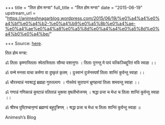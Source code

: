 +++
title = "तिल होम मन्त्रा"
full_title = "तिल होम मन्त्रा"
date = "2015-06-19"
upstream_url = "https://animeshnagarblog.wordpress.com/2015/06/19/%e0%a4%a4%e0%a4%bf%e0%a4%b2-%e0%a4%b9%e0%a5%8b%e0%a4%ae-%e0%a4%ae%e0%a4%a8%e0%a5%8d%e0%a4%a4%e0%a5%8d%e0%a4%b0%e0%a4%be/"

+++
Source: [here](https://animeshnagarblog.wordpress.com/2015/06/19/%e0%a4%a4%e0%a4%bf%e0%a4%b2-%e0%a4%b9%e0%a5%8b%e0%a4%ae-%e0%a4%ae%e0%a4%a8%e0%a5%8d%e0%a4%a4%e0%a5%8d%e0%a4%b0%e0%a4%be/).

तिल होम मन्त्रा:

ॐ तिलाः कृष्णास्तिलाः श्वेतास्तिलाः सौम्या वशानुगाः । तिलाः पुनन्तु मे
पापं यत्किञ्चिद्दुरितं मयि स्वाहा ।।

ॐ यन्मे मनसा वाचा कर्मणा वा दुष्कृतं कृतम् । दुःस्वप्नं दुर्जनस्पर्शं
तिलाः शान्तिं कुर्वन्तु स्वाहा ।।

ॐ चौरस्यान्नं नवश्राद्धं ब्रह्महा गुरुतल्पगः । गोस्तेयं सुरापानं
भ्रूणहत्यां तिलाः शमयन्तु स्वाहा ।।

ॐ गणान्नं गणिकान्नं कुष्टान्नं पतितान्नं भुक्त्वा वृषलीभोजनम् ।
श्रद्धा प्रजा च मेधा च तिलाः शान्तिं कुर्वन्तु स्वाहा ।।  
  
ॐ श्रीश्च पुष्टिश्चानृण्यं ब्रह्मण्यं बहुपुत्रिणम् । श्रद्धा प्रजा च
मेधा च तिलाः शान्तिं कुर्वन्तु स्वाहा ॥

Animesh’s Blog

